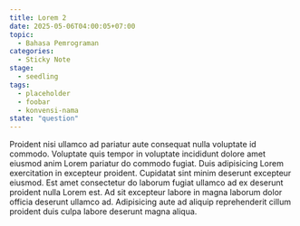 ```yaml
---
title: Lorem 2
date: 2025-05-06T04:00:05+07:00
topic: 
  - Bahasa Pemrograman
categories: 
  - Sticky Note
stage: 
  - seedling
tags:
  - placeholder
  - foobar
  - konvensi-nama
state: "question"
---
```


Proident nisi ullamco ad pariatur aute consequat nulla voluptate id commodo. Voluptate quis tempor in voluptate incididunt dolore amet eiusmod anim Lorem pariatur do commodo fugiat. Duis adipisicing Lorem exercitation in excepteur proident. Cupidatat sint minim deserunt excepteur eiusmod. Est amet consectetur do laborum fugiat ullamco ad ex deserunt proident nulla Lorem est. Ad sit excepteur labore in magna laborum dolor officia deserunt ullamco ad. Adipisicing aute ad aliquip reprehenderit cillum proident duis culpa labore deserunt magna aliqua.